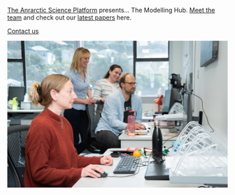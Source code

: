 [The Anrarctic Science Platform][platform] presents... The Modelling Hub.
[Meet the team][team] and check out our [latest papers][research] here.

[Contact us][cont]



[![Screenshot](./images/modelling_hub.jpg)](https://wowchemy.com/hugo-themes/)


[cont]: ./content/contact/contact.md
[team]: ./content/people/people.md
[research]: ./content/publication/
[platform]: https://www.antarcticscienceplatform.org.nz